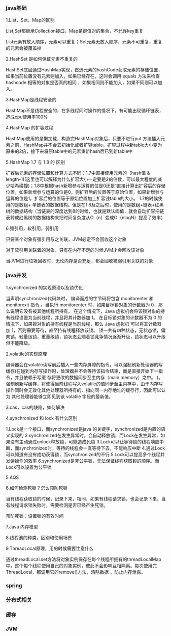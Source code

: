 ### java基础

1.List，Set，Map的区别

List,Set都继承Collection接口，Map是键值对的集合，不允许key重复

List元素有放入顺序，元素可以重复；Set元素无放入顺序，元素不可重复，重复的元素会被覆盖掉

2.HashSet 是如何保证元素不重复的 

HashSet底层通过HashMap实现，首选元素的hashCode获取元素的存储位置，如果当前位置没有元素则加入，如果已经存在，这时会调用 equals 方法来检查 hashcode 相等的对象是否真的相同 ，如果相同则不能加入，如果不同则可以加入。

3.HashMap是线程安全的

HashMap不是线程安全的，在多线程同时操作的情况下，有可能出现循环链表，造成cpu使用率100%

4.HashMap 的扩容过程 

HashMap使用的是懒加载，构造完HashMap对象后，只要不进行put 方法插入元素之前，HashMap并不会去初始化或者扩容table。扩容过程中新table大小变为原来的2倍，接下来将原table中的元素重新hash后已到新table中

5.HashMap 1.7 与 1.8 的 区别 

扩容后元素的存储位置和计算方式不同：1.7中直接使用元素的（hash值 & length-1)(这里也可以解释为什么扩容大小一定要是2的倍数，可以最大程度的减少哈希碰撞)；1.8中根据hash新增参与运算的位是0还是1直接计算出扩容后的存储位置，如果新增参与运算的位是0，则扩容后的位置等于原始位置，如果新增参与运算的位是1，扩容后的位置等于原始位置加上扩容钱table的大小。 
1.7的时候使用的是数组+ 单链表的数据结构。但是在1.8及之后时，使用的是数组+链表+红黑树的数据结构（当链表的深度达到8的时候，也就是默认阈值，就会自动扩容把链表转成红黑树的数据结构来把时间复杂度从O（n）变成O（nlogN）提高了效率）

6.强引用，软引用，弱引用

只要某个对象有强引用与之关联，JVM必定不会回收这个对象 

对于软引用关联着的对象，只有在内存不足的时候JVM才会回收该对象 

当JVM进行垃圾回收时，无论内存是否充足，都会回收被弱引用关联的对象 

### java并发

1.synchronized 的实现原理以及锁优化 

当声明synchronized代码块时， 编译而成的字节码将包含 monitorenter 和 monitorexit 指令 。当执行 monitorenter 时，如果目标锁对象的计数器为 0，那么说明它没有被其他线程所持有。 在这个情况下，Java 虚拟机会将该锁对象的持有线程设置为当前线程，并且将其计数器加 1。 在目标锁对象的计数器不为 0 的情况下，如果锁对象的持有线程是当前线程，那么 Java 虚拟机 可以将其计数器加 1，否则需要等待，直至持有线程释放该锁。 锁一共有四种状态，无状态锁，偏向锁，轻量级锁，重量级锁，锁状态会随着锁竞争情况逐渐升级，锁状态可以升级但不能降级。

2.volatile的实现原理

编译器会在volatile读写前后插入一些内存屏障的指令，可以强制刷新处理器的写缓存(在碰到内存写操作时，处理器并不会等待该指令结束，而是直接开始下一指令，并且依赖于写缓 存将更改的数据同步至主内存（main memory）之中。 )。强制刷新写缓存，将使得当前线程写入volatile的值同步至主内存中，由于内存写操作同时会无效化其他处理器所持有的、指向同一内存地址的缓存行，因此可以认为 其他处理器能够立即见到该 volatile 字段的最新值。 

3.cas，cas的缺陷，如何解决

4.synchronized 和 lock 有什么区别 

1.Lock是一个接口，而synchronized是java 的关键字，synchronized是内置的语义实现的
2.synchronized在发生异常时，会自动释放锁，而Lock在发生异常，如果没有主动通过unlock释放锁，可能造成死锁
3.Lock可以让等待锁的线程响应中断，而synchronized时，等待的线程会一直等待下去，不能响应中断
4.通过Lock可以知道有没有成功获得锁，而synchronized的不行
5.Lock可以提高多个线程并发读操作的效率
6.synchronized是非公平锁，无法保证线程获取锁的顺序。而Lock可以设置为公平锁

5.AQS 

6.如何检测死锁？怎么预防死锁 

当有线程获取锁的时候，记录下来，相同，如果有线程请求锁，也会记录下来，当有线程请求锁失败时，需要检测是否已经产生死锁。

预防死锁：设置锁的有效时间

7.Java 内存模型 

8.线程池的种类，区别和使用场景 

9.ThreadLocal原理，用的时候需要注意什么 

通过threadLocal.set方法将对象实例保存在每个线程所拥有的threadLocalMap中，这个每个线程使用自己的对象实例，彼此不会影响互相隔离。每次使用完ThreadLocal，都调用它的remove()方法，清除数据 ，防止内存泄露。

### spring

### 分布式相关

### 缓存

### JVM

